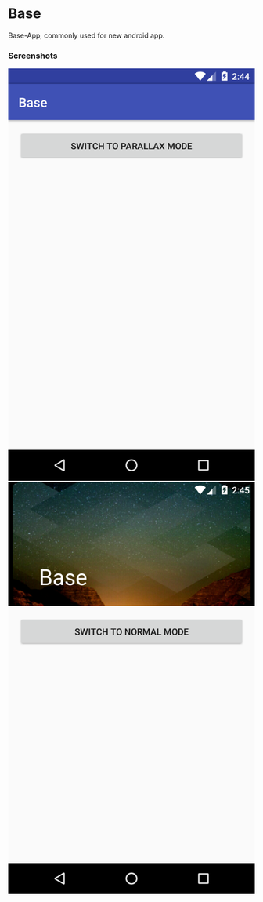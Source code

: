 # Base
Base-App, commonly used for new android app.

### Screenshots
![Normal Mode](https://raw.githubusercontent.com/AuliaYF/Base/master/screens/normal.png)
![Parallax Mode](https://raw.githubusercontent.com/AuliaYF/Base/master/screens/parallax.png)
